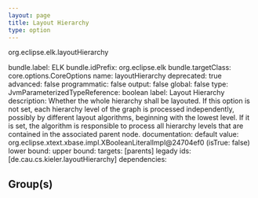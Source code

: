```yaml
---
layout: page
title: Layout Hierarchy
type: option
---
```

org.eclipse.elk.layoutHierarchy

bundle.label: ELK
bundle.idPrefix: org.eclipse.elk
bundle.targetClass: core.options.CoreOptions
name: layoutHierarchy
deprecated: true
advanced: false
programmatic: false
output: false
global: false
type: JvmParameterizedTypeReference: boolean
label: Layout Hierarchy
description: Whether the whole hierarchy shall be layouted. If this option is not set, each hierarchy
		level of the graph is processed independently, possibly by different layout algorithms,
		beginning with the lowest level. If it is set, the algorithm is responsible to process
		all hierarchy levels that are contained in the associated parent node.
documentation: 
default value: org.eclipse.xtext.xbase.impl.XBooleanLiteralImpl@24704ef0 (isTrue: false)
lower bound: 
upper bound: 
targets: [parents]
legady ids: [de.cau.cs.kieler.layoutHierarchy]
dependencies:

## Group(s)


